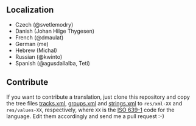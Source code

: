 Localization
------------

  * Czech (@svetlemodry)
  * Danish (Johan Hilge Thygesen)
  * French (@dmaulat)
  * German (me)
  * Hebrew (Michal)
  * Russian (@kwinto)
  * Spanish (@agusdallalba, Teti)

Contribute
----------

If you want to contribute a translation, just clone this repository and copy
the tree files [tracks.xml](app/src/main/res/xml/tracks.xml), [groups.xml](app/src/main/res/xml/groups.xml)
and [strings.xml](app/src/main/res/values/strings.xml) to `res/xml-XX` and `res/values-XX`,
respectively, where `XX` is the [ISO 639-1](http://en.wikipedia.org/wiki/ISO_639-1)
code for the language. Edit them accordingly and send me a pull request :-)

